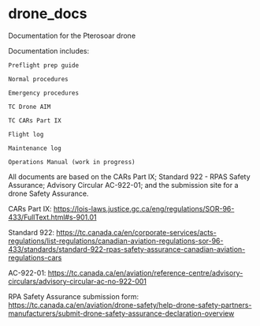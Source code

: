 # drone_docs
Documentation for the Pterosoar drone

Documentation includes: 

    Preflight prep guide 

    Normal procedures 
    
    Emergency procedures 
  
    TC Drone AIM 

    TC CARs Part IX

    Flight log

    Maintenance log

    Operations Manual (work in progress)

All documents are based on the CARs Part IX; Standard 922 - RPAS Safety Assurance; Advisory Circular AC-922-01; and the submission site for a drone Safety Assurance.

CARs Part IX: https://lois-laws.justice.gc.ca/eng/regulations/SOR-96-433/FullText.html#s-901.01

Standard 922: https://tc.canada.ca/en/corporate-services/acts-regulations/list-regulations/canadian-aviation-regulations-sor-96-433/standards/standard-922-rpas-safety-assurance-canadian-aviation-regulations-cars

AC-922-01: https://tc.canada.ca/en/aviation/reference-centre/advisory-circulars/advisory-circular-ac-no-922-001

RPA Safety Assurance submission form: https://tc.canada.ca/en/aviation/drone-safety/help-drone-safety-partners-manufacturers/submit-drone-safety-assurance-declaration-overview
